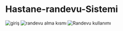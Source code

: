 # Hastane-randevu-Sistemi
![giriş](https://user-images.githubusercontent.com/74158698/132122558-03cd65b3-5d96-4dc8-9a17-283595085456.PNG)
![randevu alma kısmı](https://user-images.githubusercontent.com/74158698/132122559-e78682dc-d8ae-456b-a799-5b39d1b216aa.PNG)
![Randevu kullanımı](https://user-images.githubusercontent.com/74158698/132122561-825a3c1b-e85b-46c0-99c5-853aa24b3446.PNG)
